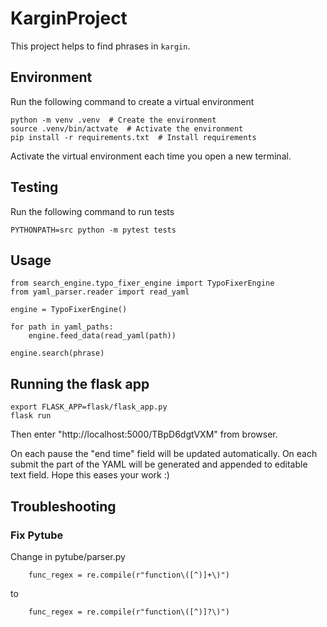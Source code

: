 # KarginProject

This project helps to find phrases in `kargin`.

## Environment

Run the following command to create a virtual environment

```
python -m venv .venv  # Create the environment
source .venv/bin/actvate  # Activate the environment
pip install -r requirements.txt  # Install requirements
```

Activate the virtual environment each time you open a new terminal.

## Testing

Run the following command to run tests

```
PYTHONPATH=src python -m pytest tests
```

## Usage

```
from search_engine.typo_fixer_engine import TypoFixerEngine
from yaml_parser.reader import read_yaml

engine = TypoFixerEngine()

for path in yaml_paths:
    engine.feed_data(read_yaml(path))

engine.search(phrase)
```

## Running the flask app

```
export FLASK_APP=flask/flask_app.py
flask run
```

Then enter "http://localhost:5000/TBpD6dgtVXM" from browser.

On each pause the "end time" field will be updated automatically. On each submit the part of the YAML will be generated and appended to editable text field. Hope this eases your work :)

## Troubleshooting

### Fix Pytube
Change in pytube/parser.py

```
    func_regex = re.compile(r"function\([^)]+\)")
```

to

```
    func_regex = re.compile(r"function\([^)]?\)")
```
